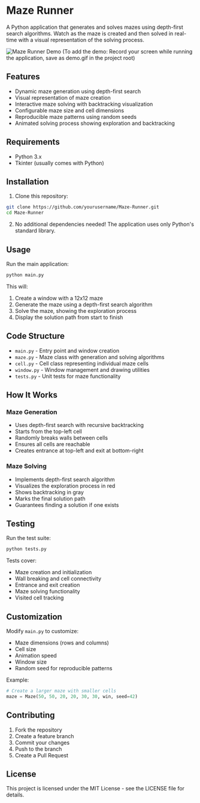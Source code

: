 # Maze Runner

A Python application that generates and solves mazes using depth-first search algorithms. Watch as the maze is created and then solved in real-time with a visual representation of the solving process.

![Maze Runner Demo](demo.gif)
(To add the demo: Record your screen while running the application, save as demo.gif in the project root)

## Features

- Dynamic maze generation using depth-first search
- Visual representation of maze creation
- Interactive maze solving with backtracking visualization
- Configurable maze size and cell dimensions
- Reproducible maze patterns using random seeds
- Animated solving process showing exploration and backtracking

## Requirements

- Python 3.x
- Tkinter (usually comes with Python)

## Installation

1. Clone this repository:
```bash
git clone https://github.com/yourusername/Maze-Runner.git
cd Maze-Runner
```

2. No additional dependencies needed! The application uses only Python's standard library.

## Usage

Run the main application:
```bash
python main.py
```

This will:
1. Create a window with a 12x12 maze
2. Generate the maze using a depth-first search algorithm
3. Solve the maze, showing the exploration process
4. Display the solution path from start to finish

## Code Structure

- `main.py` - Entry point and window creation
- `maze.py` - Maze class with generation and solving algorithms
- `cell.py` - Cell class representing individual maze cells
- `window.py` - Window management and drawing utilities
- `tests.py` - Unit tests for maze functionality

## How It Works

### Maze Generation
- Uses depth-first search with recursive backtracking
- Starts from the top-left cell
- Randomly breaks walls between cells
- Ensures all cells are reachable
- Creates entrance at top-left and exit at bottom-right

### Maze Solving
- Implements depth-first search algorithm
- Visualizes the exploration process in red
- Shows backtracking in gray
- Marks the final solution path
- Guarantees finding a solution if one exists

## Testing

Run the test suite:
```bash
python tests.py
```

Tests cover:
- Maze creation and initialization
- Wall breaking and cell connectivity
- Entrance and exit creation
- Maze solving functionality
- Visited cell tracking

## Customization

Modify `main.py` to customize:
- Maze dimensions (rows and columns)
- Cell size
- Animation speed
- Window size
- Random seed for reproducible patterns

Example:
```python
# Create a larger maze with smaller cells
maze = Maze(50, 50, 20, 20, 30, 30, win, seed=42)
```

## Contributing

1. Fork the repository
2. Create a feature branch
3. Commit your changes
4. Push to the branch
5. Create a Pull Request

## License

This project is licensed under the MIT License - see the LICENSE file for details.
